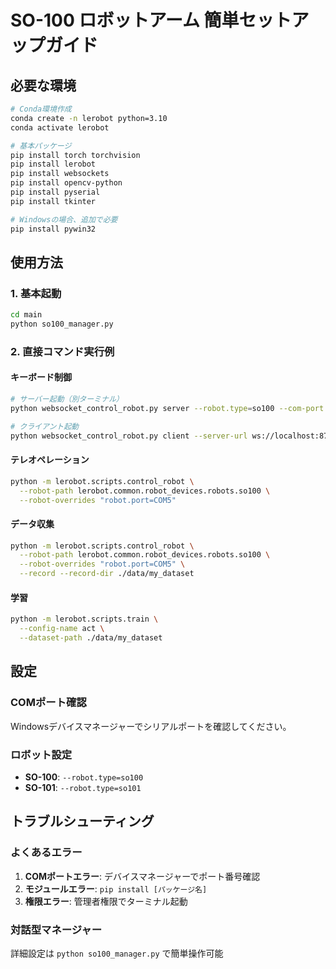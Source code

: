 # SO-100 ロボットアーム 簡単セットアップガイド

## 必要な環境

```bash
# Conda環境作成
conda create -n lerobot python=3.10
conda activate lerobot

# 基本パッケージ
pip install torch torchvision
pip install lerobot
pip install websockets
pip install opencv-python
pip install pyserial
pip install tkinter

# Windowsの場合、追加で必要
pip install pywin32
```

## 使用方法

### 1. 基本起動
```bash
cd main
python so100_manager.py
```

### 2. 直接コマンド実行例

#### キーボード制御
```bash
# サーバー起動（別ターミナル）
python websocket_control_robot.py server --robot.type=so100 --com-port COM5

# クライアント起動
python websocket_control_robot.py client --server-url ws://localhost:8765
```

#### テレオペレーション
```bash
python -m lerobot.scripts.control_robot \
  --robot-path lerobot.common.robot_devices.robots.so100 \
  --robot-overrides "robot.port=COM5"
```

#### データ収集
```bash
python -m lerobot.scripts.control_robot \
  --robot-path lerobot.common.robot_devices.robots.so100 \
  --robot-overrides "robot.port=COM5" \
  --record --record-dir ./data/my_dataset
```

#### 学習
```bash
python -m lerobot.scripts.train \
  --config-name act \
  --dataset-path ./data/my_dataset
```

## 設定

### COMポート確認
Windowsデバイスマネージャーでシリアルポートを確認してください。

### ロボット設定
- **SO-100**: `--robot.type=so100`
- **SO-101**: `--robot.type=so101`

## トラブルシューティング

### よくあるエラー
1. **COMポートエラー**: デバイスマネージャーでポート番号確認
2. **モジュールエラー**: `pip install [パッケージ名]`
3. **権限エラー**: 管理者権限でターミナル起動

### 対話型マネージャー
詳細設定は `python so100_manager.py` で簡単操作可能
